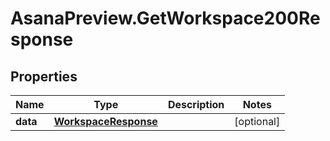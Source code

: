 # AsanaPreview.GetWorkspace200Response

## Properties

Name | Type | Description | Notes
------------ | ------------- | ------------- | -------------
**data** | [**WorkspaceResponse**](WorkspaceResponse.md) |  | [optional] 


